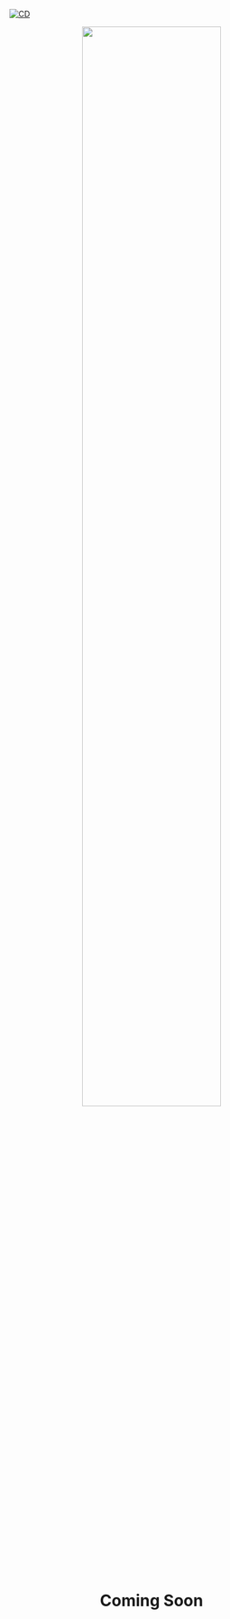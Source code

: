 [![CD](https://github.com/gemarkode/hacktoberfest/actions/workflows/pages.yml/badge.svg?branch=main)](https://github.com/gemarkode/hacktoberfest/actions/workflows/pages.yml)

<p align="center" width="300">
   <img align="center" width="70%" src="https://raw.githubusercontent.com/gemarkode/hacktoberfest/main/.github/hacktoberfest.png" />
   <h1 align="center">Coming Soon</h1>
</p>
